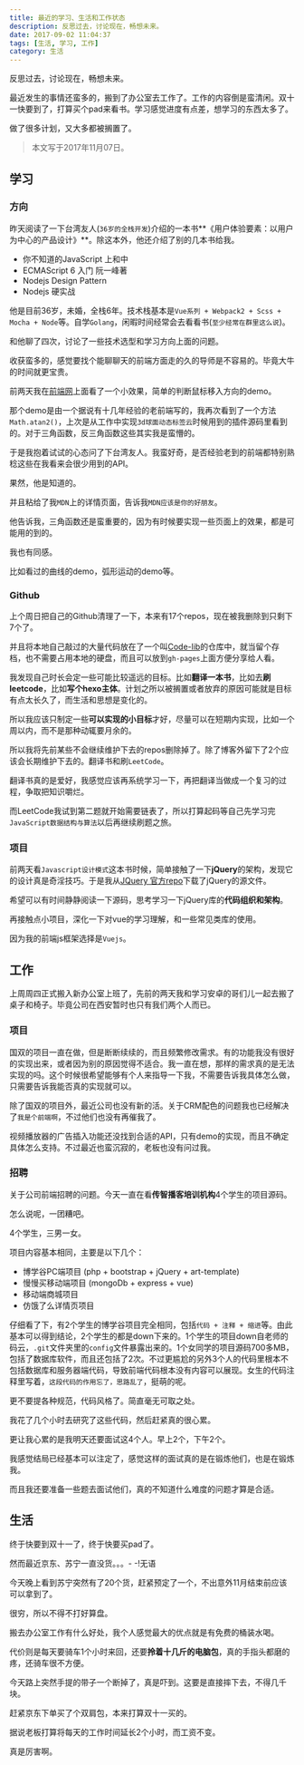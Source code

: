 ```yaml
---
title: 最近的学习、生活和工作状态
description: 反思过去，讨论现在，畅想未来。
date: 2017-09-02 11:04:37
tags: [生活, 学习, 工作]
category: 生活
---
```


反思过去，讨论现在，畅想未来。

最近发生的事情还蛮多的，搬到了办公室去工作了。工作的内容倒是蛮清闲。双十一快要到了，打算买个pad来看书。学习感觉进度有点差，想学习的东西太多了。

做了很多计划，又大多都被搁置了。

<!-- more -->

> 本文写于2017年11月07日。

## 学习

### 方向

昨天阅读了一下台湾友人(`36岁的全栈开发`)介绍的一本书**《用户体验要素：以用户为中心的产品设计》**。除这本外，他还介绍了别的几本书给我。

- 你不知道的JavaScript 上和中
- ECMAScript 6 入门 阮一峰著
- Nodejs Design Pattern
- Nodejs 硬实战

他是目前36岁，未婚，全栈6年。技术栈基本是`Vue系列 + Webpack2 + Scss + Mocha + Node`等。自学`Golang`，闲暇时间经常会去看看书(`至少经常在群里这么说`)。

和他聊了四次，讨论了一些技术选型和学习方向上面的问题。

收获蛮多的，感觉要找个能聊聊天的前端方面走的久的导师是不容易的。毕竟大牛的时间就更宝贵。

前两天我在[前端网](http://www.qdfuns.com/)上面看了一个小效果，简单的判断鼠标移入方向的demo。

那个demo是由一个据说有十几年经验的老前端写的，我再次看到了一个方法`Math.atan2()`，上次是从工作中实现`3d球面动态标签云`时候用到的插件源码里看到的。对于三角函数，反三角函数这些其实我是蛮懵的。

于是我抱着试试的心态问了下台湾友人。我蛮好奇，是否经验老到的前端都特别熟稔这些在我看来会很少用到的API。

果然，他是知道的。

并且粘给了我`MDN`上的详情页面，告诉我`MDN应该是你的好朋友`。

他告诉我，三角函数还是蛮重要的，因为有时候要实现一些页面上的效果，都是可能用的到的。

我也有同感。

比如看过的曲线的demo，弧形运动的demo等。

### Github

上个周日把自己的Github清理了一下，本来有17个repos，现在被我删除到只剩下7个了。

并且将本地自己敲过的大量代码放在了一个叫[Code-lib](https://github.com/ntnyq/code-lib)的仓库中，就当留个存档，也不需要占用本地的硬盘，而且可以放到`gh-pages`上面方便分享给人看。

我发现自己时长会定一些可能比较遥远的目标。比如**翻译一本书**，比如去**刷leetcode**，比如**写个hexo主体**。计划之所以被搁置或者放弃的原因可能就是目标有点太长久了，而生活和思想是变化的。

所以我应该只制定一些**可以实现的小目标**才好，尽量可以在短期内实现，比如一个周以内，而不是那种动辄要月余的。

所以我将先前某些不会继续维护下去的repos删除掉了。除了博客外留下了2个应该会长期维护下去的。翻译书和刷`LeetCode`。

翻译书真的是爱好，我感觉应该再系统学习一下，再把翻译当做成一个复习的过程，争取把知识嚼烂。

而LeetCode我试到第二题就开始需要链表了，所以打算起码等自己先学习完`JavaScript数据结构与算法`以后再继续刷题之旅。

### 项目

前两天看`Javascript设计模式`这本书时候，简单接触了一下**jQuery**的架构，发现它的设计真是奇淫技巧。于是我从[JQuery 官方repo](https://github.com/jquery/jquery)下载了jQuery的源文件。

希望可以有时间静静阅读一下源码，思考学习一下jQuery库的**代码组织和架构**。

再接触点小项目，深化一下对vue的学习理解，和一些常见类库的使用。

因为我的前端js框架选择是`Vuejs`。

## 工作

上周周四正式搬入新办公室上班了，先前的两天我和学习安卓的哥们儿一起去搬了桌子和椅子。毕竟公司在西安暂时也只有我们两个人而已。

### 项目

国双的项目一直在做，但是断断续续的，而且频繁修改需求。有的功能我没有很好的实现出来，或者因为别的原因觉得不适合。我一直在想，那样的需求真的是无法实现的吗。这个时候很希望能够有个人来指导一下我，不需要告诉我具体怎么做，只需要告诉我能否真的实现就可以。

除了国双的项目外，最近公司也没有新的活。关于CRM配色的问题我也已经解决了`我是个前端啊`，不过他们也没有再催我了。

视频播放器的广告插入功能还没找到合适的API，只有demo的实现，而且不确定具体怎么支持。不过最近也蛮沉寂的，老板也没有问过我。

### 招聘

关于公司前端招聘的问题。今天一直在看**传智播客培训机构**4个学生的项目源码。

怎么说呢，一团糟吧。

4个学生，三男一女。

项目内容基本相同，主要是以下几个：

- 博学谷PC端项目 (php + bootstrap + jQuery + art-template)
- 慢慢买移动端项目 (mongoDb + express + vue)
- 移动端商城项目
- 仿饿了么详情页项目

仔细看了下，有2个学生的博学谷项目完全相同，包括`代码 + 注释 + 缩进`等。由此基本可以得到结论，2个学生的都是down下来的。1个学生的项目down自老师的码云，`.git`文件夹里的`config`文件暴露出来的。1个女同学的项目源码700多MB，包括了数据库软件，而且还包括了2次。不过更尴尬的另外3个人的代码里根本不包括数据库和服务器端代码，导致前端代码根本没有内容可以展现。女生的代码注释里写着，`这段代码的作用忘了，思路乱了`，挺萌的呢。

更不要提各种规范，代码风格了。简直毫无可取之处。

我花了几个小时去研究了这些代码，然后赶紧真的很心累。

更让我心累的是我明天还要面试这4个人。早上2个，下午2个。

我感觉结局已经基本可以注定了，感觉这样的面试真的是在锻炼他们，也是在锻炼我。

而且我还要准备一些题去面试他们，真的不知道什么难度的问题才算是合适。

## 生活

终于快要到双十一了，终于快要买pad了。

然而最近京东、苏宁一直没货。。。- -!无语

今天晚上看到苏宁突然有了20个货，赶紧预定了一个，不出意外11月结束前应该可以拿到了。

很穷，所以不得不打好算盘。

搬去办公室工作有什么好处，我个人感觉最大的优点就是有免费的桶装水喝。

代价则是每天要骑车1个小时来回，还要**拎着十几斤的电脑包**，真的手指头都磨的疼，还骑车很不方便。

今天路上突然手提的带子一个断掉了，真是吓到。这要是直接摔下去，不得几千块。

赶紧京东下单买了个双肩包，本来打算双十一买的。

据说老板打算将每天的工作时间延长2个小时，而工资不变。

真是厉害啊。


